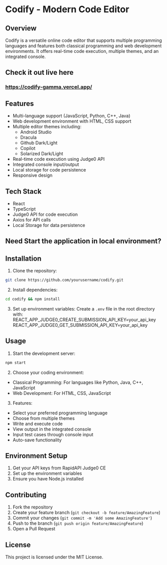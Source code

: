 # Codify - Modern Code Editor

## Overview
Codify is a versatile online code editor that supports multiple programming languages and features both classical programming and web development environments. It offers real-time code execution, multiple themes, and an integrated console.

## Check it out live here
### https://codify-gamma.vercel.app/

## Features
- Multi-language support (JavaScript, Python, C++, Java)
- Web development environment with HTML, CSS support
- Multiple editor themes including:
  - Android Studio
  - Dracula
  - Github Dark/Light
  - Copilot
  - Solarized Dark/Light
- Real-time code execution using Judge0 API
- Integrated console input/output
- Local storage for code persistence
- Responsive design

## Tech Stack
- React
- TypeScript
- Judge0 API for code execution
- Axios for API calls
- Local Storage for data persistence

## Need Start the application in local environment?

## Installation

1. Clone the repository:
```bash
git clone https://github.com/yourusername/codify.git
```
2. Install dependencies:
```bash
cd codify && npm install
```
3. Set up environment variables:
Create a `.env` file in the root directory with:
REACT_APP_JUDGE0_CREATE_SUBMISSION_API_KEY=your_api_key
REACT_APP_JUDGE0_GET_SUBMISSION_API_KEY=your_api_key

## Usage
1. Start the development server:
```bash
npm start
```
2. Choose your coding environment:
- Classical Programming: For languages like Python, Java, C++, JavaScript
- Web Development: For HTML, CSS, JavaScript

3. Features:
- Select your preferred programming language
- Choose from multiple themes
- Write and execute code
- View output in the integrated console
- Input test cases through console input
- Auto-save functionality

## Environment Setup
1. Get your API keys from RapidAPI Judge0 CE
2. Set up the environment variables
3. Ensure you have Node.js installed

## Contributing
1. Fork the repository
2. Create your feature branch (`git checkout -b feature/AmazingFeature`)
3. Commit your changes (`git commit -m 'Add some AmazingFeature'`)
4. Push to the branch (`git push origin feature/AmazingFeature`)
5. Open a Pull Request

## License
This project is licensed under the MIT License.
